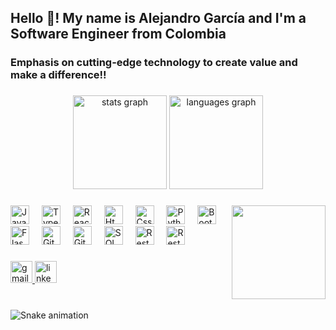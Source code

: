 <h2 align="left">Hello 👋! My name is Alejandro García and I'm a Software Engineer from Colombia</h2>
<h3> Emphasis on cutting-edge technology to create value and make a difference!! </h3>

###

<div align="center">
  <img src="https://github-readme-stats.vercel.app/api?username=maurodesouza&hide_title=false&hide_rank=false&show_icons=true&include_all_commits=true&count_private=true&disable_animations=false&theme=dracula&locale=en&hide_border=false" height="150" alt="stats graph"  />
  <img src="https://github-readme-stats.vercel.app/api/top-langs?username=maurodesouza&locale=en&hide_title=false&layout=compact&card_width=320&langs_count=5&theme=dracula&hide_border=false" height="150" alt="languages graph"  />
</div>

###

<img align="right" height="150" src="https://media.istockphoto.com/id/1470350238/es/vector/desarrollador-de-software-que-trabaja-con-ordenadores.jpg?s=612x612&w=0&k=20&c=2W-Jrc5_y9zfeACclgo9OAMnyHvOOVWGzsfd94tOJc0=" />

###

<div align="left">
  <img src="https://cdn.jsdelivr.net/gh/devicons/devicon/icons/javascript/javascript-original.svg" className="img-fluid" height="30" alt="Javascript logo"  />
  <img width="12" />
  <img src="https://cdn.jsdelivr.net/gh/devicons/devicon/icons/typescript/typescript-original.svg" className="img-fluid"  height="30" alt="Typescript logo"  />
  <img width="12" />
  <img src="https://cdn.jsdelivr.net/gh/devicons/devicon/icons/react/react-original.svg" className="img-fluid" height="30" alt="React logo"  />
  <img width="12" />
  <img src="https://cdn.jsdelivr.net/gh/devicons/devicon/icons/html5/html5-original.svg" className="img-fluid" height="30" alt="Html5 logo"  />
  <img width="12" />
  <img src="https://cdn.jsdelivr.net/gh/devicons/devicon/icons/css3/css3-original.svg" className="img-fluid"  height="30" alt="Css3 logo"  />
  <img width="12" />
  <img src="https://cdn.jsdelivr.net/gh/devicons/devicon/icons/python/python-original.svg" className= "img-fluid" height="30" alt="Python logo"  />
  <img width="12" />
  <img src="https://getbootstrap.com/docs/5.3/assets/brand/bootstrap-logo.svg" className="img-fluid" alt="Bootstrap logo" height="30" />
  <img width="12" />
  <img src="https://static.cdnlogo.com/logos/f/80/flask.svg" className="img-fluid" alt="Flask logo" height="30" />
  <img width="12" />
  <img src="https://cdn.worldvectorlogo.com/logos/git.svg" className="img-fluid" alt="Git logo" height="30" />
  <img width="12" />
  <img src="https://upload.wikimedia.org/wikipedia/commons/9/91/Octicons-mark-github.svg" className="img-fluid" alt="GitHub logo" height="30" />
  <img width="12" />
  <img src="https://cdn-icons-png.freepik.com/512/12523/12523470.png" className="img-fluid" alt="SQL logo" height="30" /> 
  <img width="12" />
  <img src="https://keenethics.com/wp-content/uploads/2022/01/rest-api-1.svg" className="img-fluid" alt="Rest API´s logo" height="30" /> 
  <img width="12" />
  <img src="https://static.cdnlogo.com/logos/j/58/jest.svg" className="img-fluid" alt="Rest API´s logo" height="30" /> 
  <img width="12" />
</div>

###

<div align="left">
  <a href="mailto:agndev93@gmail.com">
  <img src="https://img.shields.io/static/v1?message=Gmail&logo=gmail&label=&color=D14836&logoColor=white&labelColor=&style=for-the-badge" className="img-fluid" height="35" alt="gmail logo" />
  </a>
  <a href="https://www.linkedin.com/in/agndeveloper/" target="_blank">
  <img src="https://img.shields.io/static/v1?message=LinkedIn&logo=linkedin&label=&color=0077B5&logoColor=white&labelColor=&style=for-the-badge" className="img-fluid" height="35" alt="linkedin logo" />
  </a>
</div>

###

<br clear="both">

<img src="https://raw.githubusercontent.com/maurodesouza/maurodesouza/output/snake.svg" alt="Snake animation" />

###
